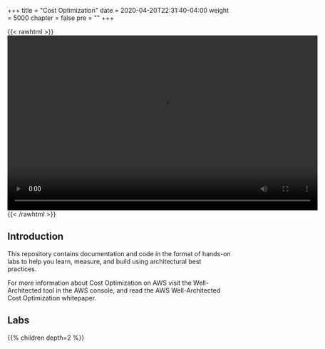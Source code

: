 +++
title = "Cost Optimization"
date = 2020-04-20T22:31:40-04:00
weight = 5000
chapter = false
pre = ""
+++

{{< rawhtml >}}
<video width="696" height="392" controls>
  <source src="https://d3h9zoi3eqyz7s.cloudfront.net/Cost/Videos/CostIntro.mp4" type="video/mp4">
  Your browser doesn't support video, or if you're on GitHub head to https://wellarchitectedlabs.com to watch the video.
</video>
{{< /rawhtml >}}

## Introduction
This repository contains documentation and code in the format of hands-on labs to help you learn, measure, and build using architectural best practices.


For more information about Cost Optimization on AWS visit the Well-Architected tool in the AWS console, and read the AWS Well-Architected Cost Optimization whitepaper.


## Labs
{{% children depth=2 %}}
